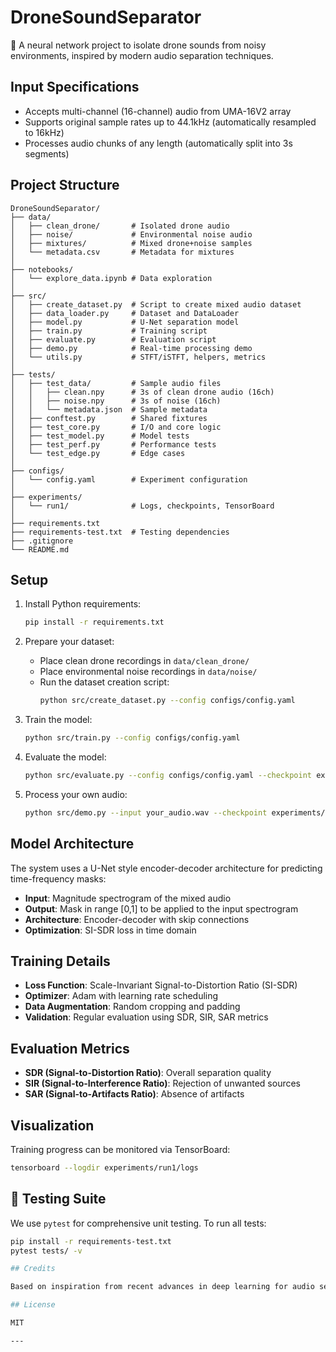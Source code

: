 # DroneSoundSeparator

🚁 A neural network project to isolate drone sounds from noisy environments, inspired by modern audio separation techniques.

## Input Specifications
- Accepts multi-channel (16-channel) audio from UMA-16V2 array
- Supports original sample rates up to 44.1kHz (automatically resampled to 16kHz)
- Processes audio chunks of any length (automatically split into 3s segments)

## Project Structure

```
DroneSoundSeparator/
├── data/
│   ├── clean_drone/       # Isolated drone audio
│   ├── noise/             # Environmental noise audio
│   ├── mixtures/          # Mixed drone+noise samples
│   └── metadata.csv       # Metadata for mixtures
│
├── notebooks/
│   └── explore_data.ipynb # Data exploration
│
├── src/
│   ├── create_dataset.py  # Script to create mixed audio dataset
│   ├── data_loader.py     # Dataset and DataLoader
│   ├── model.py           # U-Net separation model
│   ├── train.py           # Training script
│   ├── evaluate.py        # Evaluation script
│   ├── demo.py            # Real-time processing demo
│   └── utils.py           # STFT/iSTFT, helpers, metrics
│
├── tests/
│   ├── test_data/         # Sample audio files
│   │   ├── clean.npy      # 3s of clean drone audio (16ch)
│   │   ├── noise.npy      # 3s of noise (16ch)
│   │   └── metadata.json  # Sample metadata
│   ├── conftest.py        # Shared fixtures
│   ├── test_core.py       # I/O and core logic
│   ├── test_model.py      # Model tests
│   ├── test_perf.py       # Performance tests
│   └── test_edge.py       # Edge cases
│
├── configs/
│   └── config.yaml        # Experiment configuration
│
├── experiments/
│   └── run1/              # Logs, checkpoints, TensorBoard
│
├── requirements.txt
├── requirements-test.txt  # Testing dependencies
├── .gitignore
└── README.md
```

## Setup

1. Install Python requirements:
   ```bash
   pip install -r requirements.txt
   ```

2. Prepare your dataset:
   - Place clean drone recordings in `data/clean_drone/`
   - Place environmental noise recordings in `data/noise/`
   - Run the dataset creation script:
     ```bash
     python src/create_dataset.py --config configs/config.yaml
     ```

3. Train the model:
   ```bash
   python src/train.py --config configs/config.yaml
   ```

4. Evaluate the model:
   ```bash
   python src/evaluate.py --config configs/config.yaml --checkpoint experiments/run1/best_model.pt
   ```

5. Process your own audio:
   ```bash
   python src/demo.py --input your_audio.wav --checkpoint experiments/run1/best_model.pt
   ```

## Model Architecture

The system uses a U-Net style encoder-decoder architecture for predicting time-frequency masks:

- **Input**: Magnitude spectrogram of the mixed audio
- **Output**: Mask in range [0,1] to be applied to the input spectrogram
- **Architecture**: Encoder-decoder with skip connections
- **Optimization**: SI-SDR loss in time domain

## Training Details

- **Loss Function**: Scale-Invariant Signal-to-Distortion Ratio (SI-SDR)
- **Optimizer**: Adam with learning rate scheduling
- **Data Augmentation**: Random cropping and padding
- **Validation**: Regular evaluation using SDR, SIR, SAR metrics

## Evaluation Metrics

- **SDR (Signal-to-Distortion Ratio)**: Overall separation quality
- **SIR (Signal-to-Interference Ratio)**: Rejection of unwanted sources
- **SAR (Signal-to-Artifacts Ratio)**: Absence of artifacts

## Visualization

Training progress can be monitored via TensorBoard:

```bash
tensorboard --logdir experiments/run1/logs
```

## 🧪 Testing Suite

We use `pytest` for comprehensive unit testing. To run all tests:

```bash
pip install -r requirements-test.txt
pytest tests/ -v

## Credits

Based on inspiration from recent advances in deep learning for audio separation tasks.

## License

MIT

---
